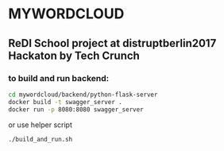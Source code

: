 # MYWORDCLOUD

## ReDI School project at distruptberlin2017 Hackaton by Tech Crunch

### to build and run backend:

```bash
cd mywordcloud/backend/python-flask-server
docker build -t swagger_server .
docker run -p 8080:8080 swagger_server
```
 or use helper script
 ```bash
 ./build_and_run.sh
 ```

